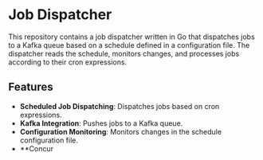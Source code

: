 # Job Dispatcher

This repository contains a job dispatcher written in Go that dispatches jobs to a Kafka queue based on a schedule defined in a configuration file. The dispatcher reads the schedule, monitors changes, and processes jobs according to their cron expressions.

## Features

- **Scheduled Job Dispatching**: Dispatches jobs based on cron expressions.
- **Kafka Integration**: Pushes jobs to a Kafka queue.
- **Configuration Monitoring**: Monitors changes in the schedule configuration file.
- **Concur

